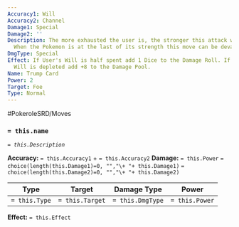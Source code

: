 ```yaml
---
Accuracy1: Will
Accuracy2: Channel
Damage1: Special
Damage2: ''
Description: The more exhausted the user is, the stronger this attack will become.
  When the Pokemon is at the last of its strength this move can be devastating.
DmgType: Special
Effect: If User's Will is half spent add 1 Dice to the Damage Roll. If the User's
  Will is depleted add +8 to the Damage Pool.
Name: Trump Card
Power: 2
Target: Foe
Type: Normal
---
```


#PokeroleSRD/Moves

### `= this.name` 
*`= this.Description`*

**Accuracy:** `= this.Accuracy1` + `= this.Accuracy2`
**Damage:** `= this.Power` `= choice(length(this.Damage1)=0, "","\+ "+ this.Damage1)` `= choice(length(this.Damage2)=0, "","\+ "+ this.Damage2)`

| Type          | Target          | Damage Type          | Power          |
| ------------- | --------------- | ---------------- | -------------- |
| `= this.Type` | `= this.Target` | `= this.DmgType` | `= this.Power` | 

**Effect:** `= this.Effect`